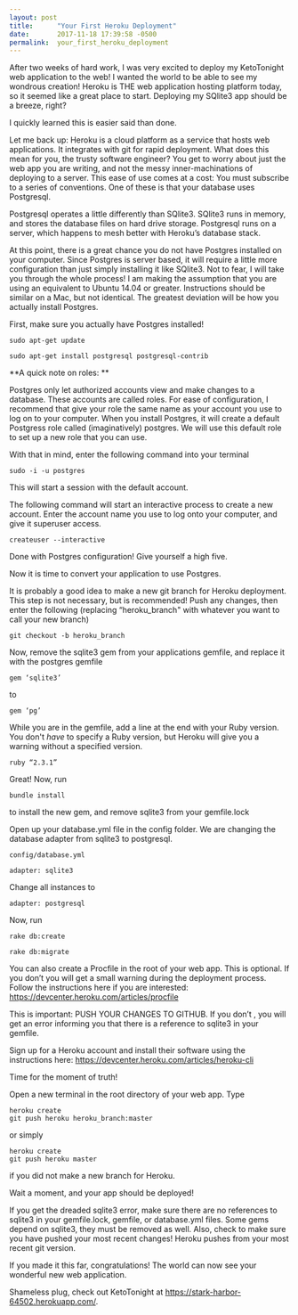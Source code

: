 ```yaml
---
layout: post
title:      "Your First Heroku Deployment"
date:       2017-11-18 17:39:58 -0500
permalink:  your_first_heroku_deployment
---
```



After two weeks of hard work, I was very excited to deploy my KetoTonight web application to the web! I wanted the world to be able to see my wondrous creation!  Heroku is THE web application hosting platform today, so it seemed like a great place to start. Deploying my SQlite3 app should be a breeze, right?

I quickly learned this is easier said than done. 

Let me back up: Heroku is a cloud platform as a service that hosts web applications. It integrates with git for rapid deployment. What does this mean for you, the trusty software engineer? You get to worry about just the web app you are writing, and not the messy inner-machinations of deploying to a server. This ease of use comes at a cost: You must subscribe to a series of conventions. One of these is that your database uses Postgresql.

Postgresql operates a little differently than SQlite3. SQlite3 runs in memory, and stores the database files on hard drive storage. Postgresql runs on a server, which happens to mesh better with Heroku’s database stack.

At this point, there is a great chance you do not have Postgres installed on your computer.  Since Postgres is server based, it  will require a little more configuration than just simply installing it like SQlite3. Not to fear, I will take you through the whole process! I am making the assumption that you are using an equivalent to Ubuntu 14.04 or greater. Instructions should be similar on a Mac, but not identical. The greatest deviation will be how you actually install Postgres. 

First, make sure you actually have Postgres installed!

`sudo apt-get update`

`sudo apt-get install postgresql postgresql-contrib`

**A quick note on roles: **

Postgres only let authorized accounts view and make changes to a database. These accounts are called roles. For ease of configuration, I recommend that give your role the same name as your account you use to log on to your computer. When you install Postgres, it will create a default Postgress role called (imaginatively) postgres. We will use this default role to set up a new role that you can use.

With that in mind, enter the following command into your terminal

`sudo -i -u postgres`

This will start a session with the default account. 

The following command will start an interactive process to create a new account. Enter the account name you use to log onto your computer, and give it superuser access.

`createuser --interactive`

Done with Postgres configuration! Give yourself a high five.

Now it is time to convert your application to use Postgres. 

It is probably a good idea to make a new git branch for Heroku deployment. This step is not necessary, but is recommended! Push any changes, then enter the following (replacing “heroku_branch" with whatever you want to call your new branch)

`git checkout -b heroku_branch`

Now,  remove the sqlite3 gem from your applications gemfile, and replace it with the postgres gemfile

`gem ‘sqlite3’`

to

`gem ‘pg’`

While you are in the gemfile, add a line at the end with your Ruby version. You don't *have* to specify a Ruby version, but Heroku will give you a warning without a specified version.

`ruby “2.3.1”`

Great! Now, run

`bundle install`

to install the new gem, and remove sqlite3 from your gemfile.lock

Open up your database.yml file in the config folder. We are changing the database adapter from sqlite3 to postgresql.

```
config/database.yml

adapter: sqlite3
```
 
Change all instances to 

`adapter: postgresql`

Now, run 

```
rake db:create

rake db:migrate
```

You can also create a Procfile in the root of your web app. This is optional. If you don’t you will get a small warning during the deployment process. Follow the instructions here if you are interested: https://devcenter.heroku.com/articles/procfile

This is important: PUSH YOUR CHANGES TO GITHUB. If you don’t , you will get an error informing you that there is a reference to sqlite3 in your gemfile.

Sign up for a Heroku account and install their software using the instructions here:
https://devcenter.heroku.com/articles/heroku-cli

Time for the moment of truth!

Open a new terminal in the root directory of your web app. Type 

```
heroku create
git push heroku heroku_branch:master
```

or simply 

```
heroku create
git push heroku master 
```

if you did not make a new branch for Heroku.

Wait a moment, and your app should be deployed!

If you get the dreaded sqlite3 error, make sure there are no references to sqlite3 in your gemfile.lock, gemfile, or database.yml files. Some gems depend on sqlite3, they must be removed as well. Also, check to make sure you have pushed your most recent changes! Heroku pushes from your most recent git version.

If you made it this far, congratulations! The world can now see your wonderful new web application.

Shameless plug, check out KetoTonight at https://stark-harbor-64502.herokuapp.com/.


